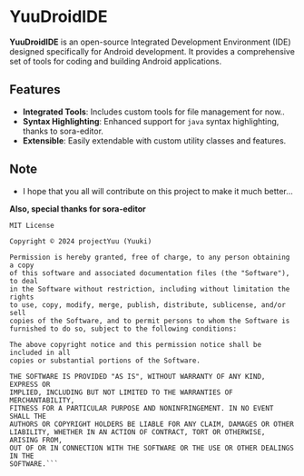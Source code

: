 # YuuDroidIDE

**YuuDroidIDE** is an open-source Integrated Development Environment (IDE) designed specifically for Android development. It provides a comprehensive set of tools for coding and building Android applications.

## Features

- **Integrated Tools**: Includes custom tools for file management for now..
- **Syntax Highlighting**: Enhanced support for `java` syntax highlighting, thanks to sora-editor.
- **Extensible**: Easily extendable with custom utility classes and features.

## Note

- I hope that you all will contribute on this project to make it much better...

**Also, special thanks for sora-editor**

```
MIT License

Copyright ©️ 2024 projectYuu (Yuuki)

Permission is hereby granted, free of charge, to any person obtaining a copy
of this software and associated documentation files (the "Software"), to deal
in the Software without restriction, including without limitation the rights
to use, copy, modify, merge, publish, distribute, sublicense, and/or sell
copies of the Software, and to permit persons to whom the Software is
furnished to do so, subject to the following conditions:

The above copyright notice and this permission notice shall be included in all
copies or substantial portions of the Software.

THE SOFTWARE IS PROVIDED "AS IS", WITHOUT WARRANTY OF ANY KIND, EXPRESS OR
IMPLIED, INCLUDING BUT NOT LIMITED TO THE WARRANTIES OF MERCHANTABILITY,
FITNESS FOR A PARTICULAR PURPOSE AND NONINFRINGEMENT. IN NO EVENT SHALL THE
AUTHORS OR COPYRIGHT HOLDERS BE LIABLE FOR ANY CLAIM, DAMAGES OR OTHER
LIABILITY, WHETHER IN AN ACTION OF CONTRACT, TORT OR OTHERWISE, ARISING FROM,
OUT OF OR IN CONNECTION WITH THE SOFTWARE OR THE USE OR OTHER DEALINGS IN THE
SOFTWARE.```
